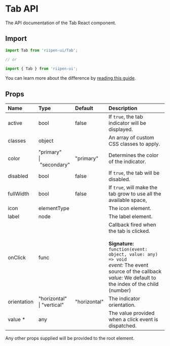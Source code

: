 <!--- This documentation is automatically generated, do not try to edit it. -->

# Tab API

<p class="description">The API documentation of the Tab React component.</p>

## Import

```js
import Tab from 'riipen-ui/Tab';

// or

import { Tab } from 'riipen-ui';
```

You can learn more about the difference by [reading this guide](/guides/bundle-size).

## Props

| Name | Type | Default | Description |
|:-----|:-----|:--------|:------------|
| <span class="prop-name">active</span> | <span class="prop-type">bool</span> | <span class="prop-default">false</span> | If `true`, the tab indicator will be displayed. |
| <span class="prop-name">classes</span> | <span class="prop-type">object</span> |  | An array of custom CSS classes to apply. |
| <span class="prop-name">color</span> | <span class="prop-type">"primary"<br>&#124;&nbsp;"secondary"</span> | <span class="prop-default">"primary"</span> | Determines the color of the indicator. |
| <span class="prop-name">disabled</span> | <span class="prop-type">bool</span> | <span class="prop-default">false</span> | If `true`, the tab will be disabled. |
| <span class="prop-name">fullWidth</span> | <span class="prop-type">bool</span> | <span class="prop-default">false</span> | If `true`, will make the tab grow to use all the available space, |
| <span class="prop-name">icon</span> | <span class="prop-type">elementType</span> |  | The icon element. |
| <span class="prop-name">label</span> | <span class="prop-type">node</span> |  | The label element. |
| <span class="prop-name">onClick</span> | <span class="prop-type">func</span> |  | Callback fired when the tab is clicked.<br><br>**Signature:**<br>`function(event: object, value: any) => void`<br>*event:* The event source of the callback<br>*value:* We default to the index of the child (number) |
| <span class="prop-name">orientation</span> | <span class="prop-type">"horizontal"<br>&#124;&nbsp;"vertical"</span> | <span class="prop-default">"horizontal"</span> | The indicator orientation. |
| <span class="prop-name required">value&nbsp;*</span> | <span class="prop-type">any</span> |  | The value provided when a click event is dispatched. |


Any other props supplied will be provided to the root element.